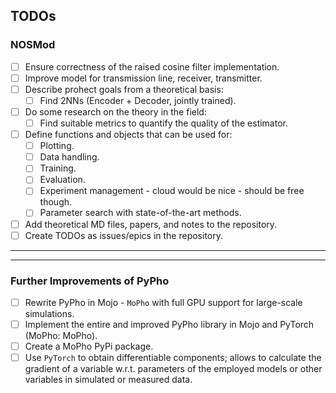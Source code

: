 ## TODOs

### NOSMod
- [ ] Ensure correctness of the raised cosine filter implementation.
- [ ] Improve model for transmission line, receiver, transmitter.
- [ ] Describe prohect goals from a theoretical basis:
    - [ ] Find 2NNs (Encoder + Decoder, jointly trained).
- [ ] Do some research on the theory in the field:
    - [ ] Find suitable metrics to quantify the quality of the estimator.
- [ ] Define functions and objects that can be used for:
    - [ ] Plotting.
    - [ ] Data handling.
    - [ ] Training.
    - [ ] Evaluation.
    - [ ] Experiment management - cloud would be nice - should be free though.
    - [ ] Parameter search with state-of-the-art methods.
- [ ] Add theoretical MD files, papers, and notes to the repository.
- [ ] Create TODOs as issues/epics in the repository.

---
---

### Further Improvements of PyPho
- [ ] Rewrite PyPho in Mojo - `MoPho` with full GPU support for large-scale simulations.
- [ ] Implement the entire and improved PyPho library in Mojo and PyTorch (MoPho: MoPho).
- [ ] Create a MoPho PyPi package.
- [ ] Use `PyTorch` to obtain differentiable components; allows to calculate the gradient of a variable w.r.t. parameters of the employed models or other variables in simulated or measured data.
